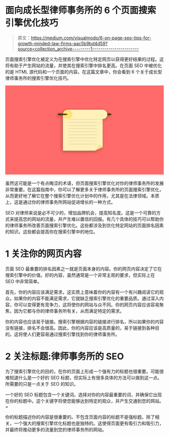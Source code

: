 # 面向成长型律师事务所的 6 个页面搜索引擎优化技巧

> 原文：<https://medium.com/visualmodo/6-on-page-seo-tips-for-growth-minded-law-firms-aac5b9bd4d59?source=collection_archive---------1----------------------->

页面搜索引擎优化被定义为在搜索引擎中优化特定网页以获得更好结果的过程。这将有助于产生网站的流量，并使其在搜索引擎中排名更高。在页面 SEO 中被优化的是 HTML 源代码和一个页面的内容。在这篇文章中，你会看到 6 个关于成长型律师事务所的搜索引擎优化技巧。

![](img/efec444aa7a5b81b79a1147970f4960c.png)

虽然这可能是一个有点晦涩的术语，但页面搜索引擎优化对你的律师事务所的发展非常重要。在这篇指南中，你可以了解更多关于律师事务所的页面搜索引擎优化，从而更好地了解它在整个搜索引擎优化计划中的作用，尤其是在法律领域。本质上，这是通过你的律师事务所网站促进增长的一种方式。

SEO 对律师来说是必不可少的，增加品牌机会，提高知名度。这是一个可靠的方式来提高您的网站的流量，并产生难以置信的回报。有几个具体的技巧可以帮助你的律师事务所改善页面搜索引擎优化。这些都涉及到优化特定网站的页面排名因素的知识。这些都会提高你在搜索引擎中的地位。

# 1 关注你的网页内容

页面 SEO 最重要的排名因素之一就是页面本身的内容。你的网页内容决定了它在搜索引擎中的价值。好的内容，虽然通常是一个非常主观的要求，但实际上在 SEO 中非常简单。

首先，你的内容应该满足需求。这实质上意味着你的内容有一个有兴趣阅读它的观众。如果你的内容不能满足需求，它就缺乏搜索引擎优化的重要品质。通过深入内容，你可以变得更有竞争力，这将使你的网站与众不同。你的网页内容应该容易聚焦，因为它都与你的律师事务所有关，从而满足特定的需求。

你的内容也应该易于链接。搜索引擎根据内容的链接进行排名，所以如果你的内容没有链接，排名不会很高。因此，你的内容应该是高质量的，易于链接到各种目的。这将使人们更容易通过搜索引擎找到你的律师事务所。

# 2 关注标题:律师事务所的 SEO

为了搜索引擎优化的目的，在你的页面上形成一个强有力的标题也很重要。可能很难知道什么是一个好的 SEO 标题，但实际上有很多具体的方法可以做到这一点。所需要的只是一点关于 SEO 的知识。

一个好的 SEO 标题包含一个关键词。选择对你的内容最重要的词，并确保它出现在你的标题中。这个关键字将使您能够达到特定的观众，并产生交通到您的网站。=

你的标题描述你的内容是很重要的。不包含页面内容的标题不是强标题。除了相关，一个强大的搜索引擎优化标题也是独特的。这使得页面更有吸引力和吸引力，并最终将推动更多的流量到您的律师事务所的网站。